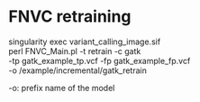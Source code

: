 # FNVC retraining

singularity exec variant_calling_image.sif \
    perl FNVC_Main.pl -t retrain -c gatk \
    -tp gatk_example_tp.vcf -fp gatk_example_fp.vcf \
    -o /example/incremental/gatk_retrain

-o: prefix name of the model <br>
